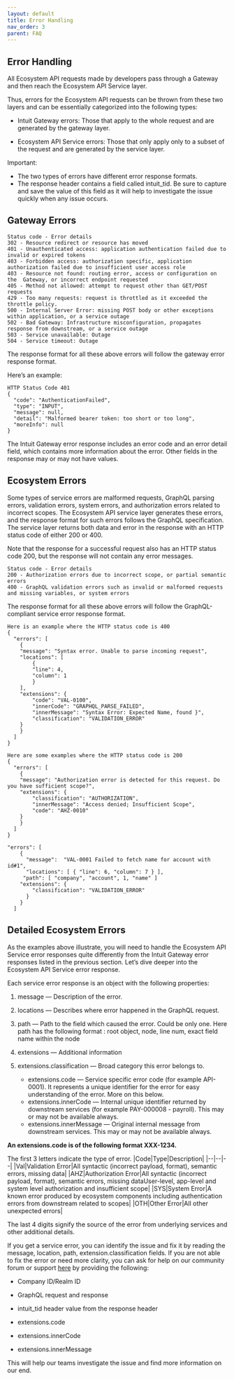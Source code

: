 ```yaml
---
layout: default
title: Error Handling
nav_order: 3
parent: FAQ
---
```


## Error Handling

All Ecosystem API requests made by developers pass through a Gateway and then reach the Ecosystem API Service layer.

Thus, errors for the Ecosystem API requests can be thrown from these two layers and can be essentially categorized into the following types:

-   Intuit Gateway errors: Those that apply to the whole request and are generated by the gateway layer.
    
-   Ecosystem API Service errors: Those that only apply only to a subset of the request and are generated by the service layer.

Important:

-   The two types of errors have different error response formats.
-   The response header contains a field called intuit_tid. Be sure to capture and save the value of this field as it will help to investigate the issue quickly when any issue occurs.

## Gateway Errors
```
Status code - Error details
302 - Resource redirect or resource has moved
401 - Unauthenticated access: application authentication failed due to invalid or expired tokens
403 - Forbidden access: authorization specific, application authorization failed due to insufficient user access role
403 - Resource not found: routing error, access or configuration on the  Gateway, or incorrect endpoint requested
405 - Method not allowed: attempt to request other than GET/POST requests
429 - Too many requests: request is throttled as it exceeded the throttle policy.
500 - Internal Server Error: missing POST body or other exceptions within application, or a service outage
502 - Bad Gateway: Infrastructure misconfiguration, propagates response from downstream, or a service outage
503 - Service unavailable: Outage
504 - Service timeout: Outage

```
The response format for all these above errors will follow the gateway error response format.

Here’s an example:
```
HTTP Status Code 401
{
  "code": "AuthenticationFailed",
  "type": "INPUT",
  "message": null,
  "detail": "Malformed bearer token: too short or too long",
  "moreInfo": null
}
```
The Intuit Gateway error response includes an error code and an error detail field, which contains more information about the error. Other fields in the response may or may not have values.

## Ecosystem Errors
Some types of service errors are malformed requests, GraphQL parsing errors, validation errors, system errors, and authorization errors related to incorrect scopes. The Ecosystem API service layer generates these errors, and the response format for such errors follows the GraphQL specification. The service layer returns both data and error in the response with an HTTP status code of either 200 or 400.

Note that the response for a successful request also has an HTTP status code 200, but the response will not contain any error messages.
```
Status code - Error details
200 - Authorization errors due to incorrect scope, or partial semantic errors
400 - GraphQL validation errors such as invalid or malformed requests and missing variables, or system errors
```
The response format for all these above errors will follow the GraphQL-compliant service error response format.
```
Here is an example where the HTTP status code is 400
{
  "errors": [
	{
  	"message": "Syntax error. Unable to parse incoming request",
  	"locations": [
    	{
      	"line": 4,
      	"column": 1
    	}
  	],
  	"extensions": {
    	"code": "VAL-0100",
    	"innerCode": "GRAPHQL_PARSE_FAILED",
    	"innerMessage": "Syntax Error: Expected Name, found }",
    	"classification": "VALIDATION_ERROR"
  	}
	}
  ]
}

Here are some examples where the HTTP status code is 200
{
  "errors": [
	{
  	"message": "Authorization error is detected for this request. Do you have sufficient scope?",
  	"extensions": {
    	"classification": "AUTHORIZATION",
    	"innerMessage": "Access denied; Insufficient Scope",
    	"code": "AHZ-0010"
  	}
	}
  ]
}

"errors": [
    {
      "message":  "VAL-0001 Failed to fetch name for account with id#1",
      "locations": [ { "line": 6, "column": 7 } ],
     "path": [ "company", "account", 1, "name" ]
    "extensions": {
        "classification": "VALIDATION_ERROR"
      }
    }
  ]

```
## Detailed Ecosystem Errors
As the examples above illustrate, you will need to handle the Ecosystem API Service error responses quite differently from the Intuit Gateway error responses listed in the previous section. Let’s dive deeper into the Ecosystem API Service error response.

Each service error response is an object with the following properties:

 1.   message — Description of the error.
 2.   locations — Describes where error happened in the GraphQL request.
 3.   path — Path to the field which caused the error. Could be only one. Here path has the following format : root object, node, line num, exact field name within the node
    
 4.   extensions — Additional information
 5. extensions.classification — Broad category this error belongs to.
    -   extensions.code — Service specific error code (for example API-0001). It represents a unique identifier for the error for easy
    understanding of the error. More on this below.
    -   extensions.innerCode — Internal unique identifier returned by downstream services (for example PAY-000008 - payroll). This may or
    may not be available always.
    -   extensions.innerMessage — Original internal message from downstream services. This may or may not be available always.

    
**An extensions.code is of the following format XXX-1234.**

The first 3 letters indicate the type of error.
|Code|Type|Description|
|--|--|--|
|Val|Validation Error|All syntactic (incorrect payload, format), semantic errors, missing data|
|AHZ|Authorization Error|All syntactic (incorrect payload, format), semantic errors, missing dataUser-level, app-level and system level authorization and insufficient scope|
|SYS|System Error|A known error produced by ecosystem components including authentication errors from downstream related to scopes|
|OTH|Other Error|All other unexpected errors|

The last 4 digits signify the source of the error from underlying services and other additional details.

If you get a service error, you can identify the issue and fix it by reading the message, location, path, extension.classification fields. If you are not able to fix the error or need more clarity, you can ask for help on our community forum or support [here](https://help.developer.intuit.com/s/) by providing the following:

-   Company ID/Realm ID
    
-   GraphQL request and response
    
-   intuit_tid header value from the response header
    
-   extensions.code
    
-   extensions.innerCode
    
-   extensions.innerMessage
    

This will help our teams investigate the issue and find more information on our end.